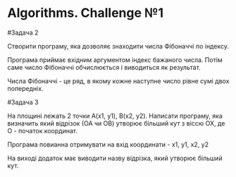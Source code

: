 # Algorithms. Challenge №1 
#Задача 2  

Створити програму, яка дозволяє знаходити числа Фібоначчі по індексу.  

Програма приймає вхідним аргументом індекс бажаного числа. Потім саме число Фібоначчі обчислюється і виводиться як результат.  

Числа Фібоначчі - це ряд, в якому кожне наступне число рівне сумі двох попередніх.  

#Задача 3  

На площині лежать 2 точки А(х1, у1), В(х2, у2). Написати програму, яка визначить який відрізок (ОА чи ОВ) утворює більший кут з віссю ОХ, де О - початок координат. 

Програма повианна отримувати на вхід координати - х1, у1, х2, у2 

На виході додаток має виводити назву відрізка, який утворює більший кут. 
